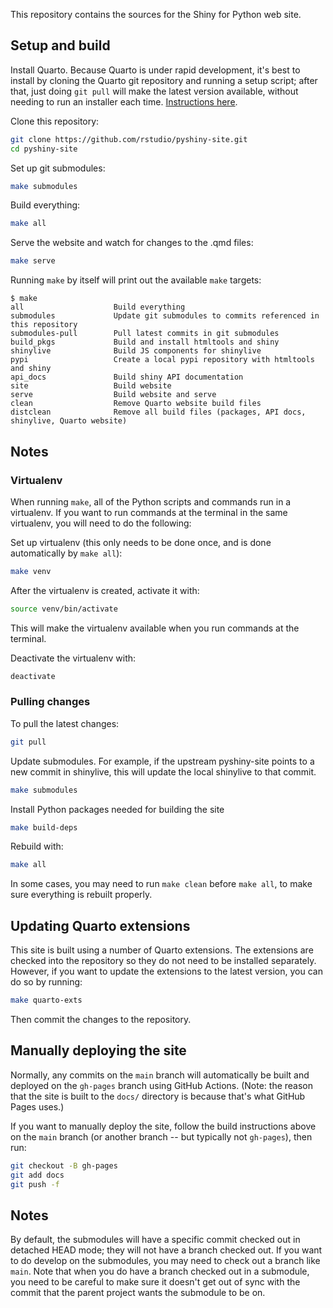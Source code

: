 This repository contains the sources for the Shiny for Python web site.

## Setup and build

Install Quarto. Because Quarto is under rapid development, it's best to install by cloning the Quarto git repository and running a setup script; after that, just doing `git pull` will make the latest version available, without needing to run an installer each time. [Instructions here](https://github.com/quarto-dev/quarto-cli#development-version).

Clone this repository:

```bash
git clone https://github.com/rstudio/pyshiny-site.git
cd pyshiny-site
```

Set up git submodules:

```bash
make submodules
```

Build everything:

```bash
make all
```

Serve the website and watch for changes to the .qmd files:

```bash
make serve
```


Running `make` by itself will print out the available `make` targets:

```
$ make
all                    Build everything
submodules             Update git submodules to commits referenced in this repository
submodules-pull        Pull latest commits in git submodules
build_pkgs             Build and install htmltools and shiny
shinylive              Build JS components for shinylive
pypi                   Create a local pypi repository with htmltools and shiny
api_docs               Build shiny API documentation
site                   Build website
serve                  Build website and serve
clean                  Remove Quarto website build files
distclean              Remove all build files (packages, API docs, shinylive, Quarto website)
```


## Notes

### Virtualenv

When running `make`, all of the Python scripts and commands run in a virtualenv. If you want to run commands at the terminal in the same virtualenv, you will need to do the following:

Set up virtualenv (this only needs to be done once, and is done automatically by `make all`):

```bash
make venv
```

After the virtualenv is created, activate it with:

```bash
source venv/bin/activate
```

This will make the virtualenv available when you run commands at the terminal.

Deactivate the virtualenv with:

```bash
deactivate
```

### Pulling changes

To pull the latest changes:

```bash
git pull
```

Update submodules. For example, if the upstream pyshiny-site points to a new commit in shinylive, this will update the local shinylive to that commit.

```bash
make submodules
```

Install Python packages needed for building the site

```bash
make build-deps
```

Rebuild with:

```bash
make all
```

In some cases, you may need to run `make clean` before `make all`, to make sure everything is rebuilt properly.


## Updating Quarto extensions

This site is built using a number of Quarto extensions. The extensions are checked into the repository so they do not need to be installed separately. However, if you want to update the extensions to the latest version, you can do so by running:

```bash
make quarto-exts
```

Then commit the changes to the repository.


## Manually deploying the site

Normally, any commits on the `main` branch will automatically be built and deployed on the `gh-pages` branch using GitHub Actions. (Note: the reason that the site is built to the `docs/` directory is because that's what GitHub Pages uses.)

If you want to manually deploy the site, follow the build instructions above on the `main` branch (or another branch -- but typically not `gh-pages`), then run:

```bash
git checkout -B gh-pages
git add docs
git push -f
```


## Notes

By default, the submodules will have a specific commit checked out in detached HEAD mode; they will not have a branch checked out. If you want to do develop on the submodules, you may need to check out a branch like `main`. Note that when you do have a branch checked out in a submodule, you need to be careful to make sure it doesn't get out of sync with the commit that the parent project wants the submodule to be on.
